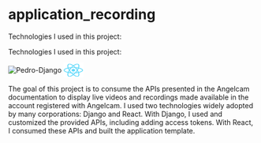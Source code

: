 # application_recording

<p>Technologies I used in this project:</p>

<div style="display: inline_block">
  <p>Technologies I used in this project:</p>
  <img align="center" alt="Pedro-Django" height="30" width="40" src="https://cdn.jsdelivr.net/gh/devicons/devicon/icons/django/django-plain.svg">
  <img align="center" alt="Pedro-React" height="30" width="40" src="https://raw.githubusercontent.com/devicons/devicon/master/icons/react/react-original.svg">
</div>

The goal of this project is to consume the APIs presented in the Angelcam documentation to display live videos and recordings made available in the account registered with Angelcam. I used two technologies widely adopted by many corporations: Django and React. With Django, I used and customized the provided APIs, including adding access tokens. With React, I consumed these APIs and built the application template.
